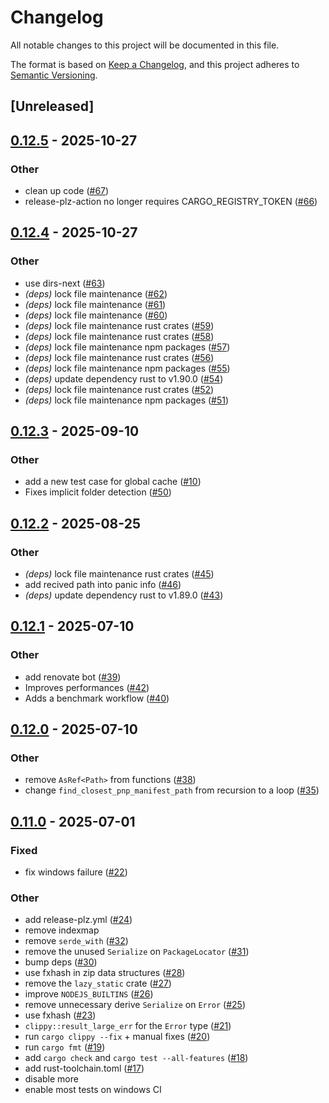 # Changelog

All notable changes to this project will be documented in this file.

The format is based on [Keep a Changelog](https://keepachangelog.com/en/1.0.0/),
and this project adheres to [Semantic Versioning](https://semver.org/spec/v2.0.0.html).

## [Unreleased]

## [0.12.5](https://github.com/BasixKOR/pnp-rust/compare/v0.12.4...v0.12.5) - 2025-10-27

### Other

- clean up code ([#67](https://github.com/BasixKOR/pnp-rust/pull/67))
- release-plz-action no longer requires CARGO_REGISTRY_TOKEN ([#66](https://github.com/BasixKOR/pnp-rust/pull/66))

## [0.12.4](https://github.com/yarnpkg/pnp-rs/compare/v0.12.3...v0.12.4) - 2025-10-27

### Other

- use dirs-next ([#63](https://github.com/yarnpkg/pnp-rs/pull/63))
- *(deps)* lock file maintenance ([#62](https://github.com/yarnpkg/pnp-rs/pull/62))
- *(deps)* lock file maintenance ([#61](https://github.com/yarnpkg/pnp-rs/pull/61))
- *(deps)* lock file maintenance ([#60](https://github.com/yarnpkg/pnp-rs/pull/60))
- *(deps)* lock file maintenance rust crates ([#59](https://github.com/yarnpkg/pnp-rs/pull/59))
- *(deps)* lock file maintenance rust crates ([#58](https://github.com/yarnpkg/pnp-rs/pull/58))
- *(deps)* lock file maintenance npm packages ([#57](https://github.com/yarnpkg/pnp-rs/pull/57))
- *(deps)* lock file maintenance rust crates ([#56](https://github.com/yarnpkg/pnp-rs/pull/56))
- *(deps)* lock file maintenance npm packages ([#55](https://github.com/yarnpkg/pnp-rs/pull/55))
- *(deps)* update dependency rust to v1.90.0 ([#54](https://github.com/yarnpkg/pnp-rs/pull/54))
- *(deps)* lock file maintenance rust crates ([#52](https://github.com/yarnpkg/pnp-rs/pull/52))
- *(deps)* lock file maintenance npm packages ([#51](https://github.com/yarnpkg/pnp-rs/pull/51))

## [0.12.3](https://github.com/yarnpkg/pnp-rs/compare/v0.12.2...v0.12.3) - 2025-09-10

### Other

- add a new test case for global cache ([#10](https://github.com/yarnpkg/pnp-rs/pull/10))
- Fixes implicit folder detection ([#50](https://github.com/yarnpkg/pnp-rs/pull/50))

## [0.12.2](https://github.com/yarnpkg/pnp-rs/compare/v0.12.1...v0.12.2) - 2025-08-25

### Other

- *(deps)* lock file maintenance rust crates ([#45](https://github.com/yarnpkg/pnp-rs/pull/45))
- add recived path into panic info ([#46](https://github.com/yarnpkg/pnp-rs/pull/46))
- *(deps)* update dependency rust to v1.89.0 ([#43](https://github.com/yarnpkg/pnp-rs/pull/43))

## [0.12.1](https://github.com/yarnpkg/pnp-rs/compare/v0.12.0...v0.12.1) - 2025-07-10

### Other

- add renovate bot ([#39](https://github.com/yarnpkg/pnp-rs/pull/39))
- Improves performances ([#42](https://github.com/yarnpkg/pnp-rs/pull/42))
- Adds a benchmark workflow ([#40](https://github.com/yarnpkg/pnp-rs/pull/40))

## [0.12.0](https://github.com/yarnpkg/pnp-rs/compare/v0.11.0...v0.12.0) - 2025-07-10

### Other

- remove `AsRef<Path>` from functions ([#38](https://github.com/yarnpkg/pnp-rs/pull/38))
- change `find_closest_pnp_manifest_path` from recursion to a loop ([#35](https://github.com/yarnpkg/pnp-rs/pull/35))

## [0.11.0](https://github.com/yarnpkg/pnp-rs/compare/v0.10.0...v0.11.0) - 2025-07-01

### Fixed

- fix windows failure ([#22](https://github.com/yarnpkg/pnp-rs/pull/22))

### Other

- add release-plz.yml ([#24](https://github.com/yarnpkg/pnp-rs/pull/24))
- remove indexmap
- remove `serde_with` ([#32](https://github.com/yarnpkg/pnp-rs/pull/32))
- remove the unused `Serialize` on `PackageLocator` ([#31](https://github.com/yarnpkg/pnp-rs/pull/31))
- bump deps ([#30](https://github.com/yarnpkg/pnp-rs/pull/30))
- use fxhash in zip data structures ([#28](https://github.com/yarnpkg/pnp-rs/pull/28))
- remove the `lazy_static` crate ([#27](https://github.com/yarnpkg/pnp-rs/pull/27))
- improve `NODEJS_BUILTINS` ([#26](https://github.com/yarnpkg/pnp-rs/pull/26))
- remove unnecessary derive `Serialize` on `Error` ([#25](https://github.com/yarnpkg/pnp-rs/pull/25))
- use fxhash ([#23](https://github.com/yarnpkg/pnp-rs/pull/23))
- `clippy::result_large_err` for the `Error` type ([#21](https://github.com/yarnpkg/pnp-rs/pull/21))
- run `cargo clippy --fix` + manual fixes ([#20](https://github.com/yarnpkg/pnp-rs/pull/20))
- run `cargo fmt` ([#19](https://github.com/yarnpkg/pnp-rs/pull/19))
- add `cargo check` and `cargo test --all-features` ([#18](https://github.com/yarnpkg/pnp-rs/pull/18))
- add rust-toolchain.toml ([#17](https://github.com/yarnpkg/pnp-rs/pull/17))
- disable more
- enable most tests on windows CI
